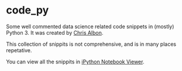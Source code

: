 code_py
=======

Some well commented data science related code snippets in (mostly) Python 3. It was created by [Chris Albon](http://www.chrisalbon.com).

This collection of snippits is not comprehensive, and is in many places repetative.

You can view all the snippits in [iPython Notebook Viewer](http://nbviewer.ipython.org/github/chrisalbon/code_py/tree/master/).

